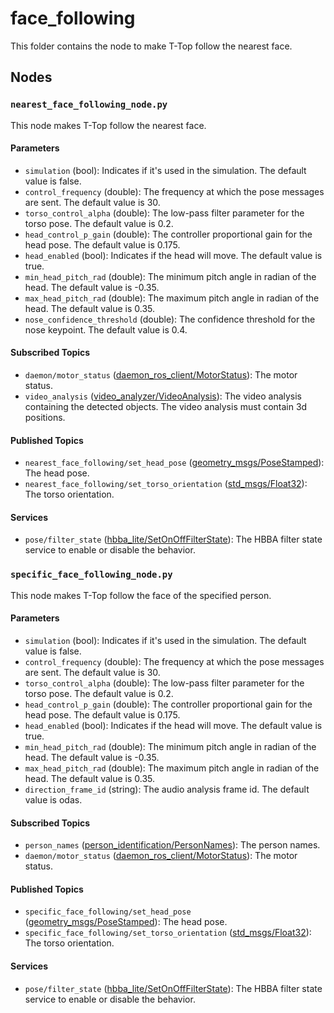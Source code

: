 # face_following

This folder contains the node to make T-Top follow the nearest face.

## Nodes

### `nearest_face_following_node.py`

This node makes T-Top follow the nearest face.

#### Parameters

- `simulation` (bool): Indicates if it's used in the simulation. The default value is false.
- `control_frequency` (double): The frequency at which the pose messages are sent. The default value is 30.
- `torso_control_alpha` (double): The low-pass filter parameter for the torso pose. The default value is 0.2.
- `head_control_p_gain` (double): The controller proportional gain for the head pose. The default value is 0.175.
- `head_enabled` (bool): Indicates if the head will move. The default value is true.
- `min_head_pitch_rad` (double): The minimum pitch angle in radian of the head. The default value is -0.35.
- `max_head_pitch_rad` (double): The maximum pitch angle in radian of the head. The default value is 0.35.
- `nose_confidence_threshold` (double): The confidence threshold for the nose keypoint. The default value is 0.4.

#### Subscribed Topics

- `daemon/motor_status` ([daemon_ros_client/MotorStatus](../../daemon_ros_client/msg/MotorStatus.msg)): The motor status.
- `video_analysis` ([video_analyzer/VideoAnalysis](../../perceptions/video_analyzer/msg/VideoAnalysis.msg)): The video
  analysis containing the detected objects. The video analysis must contain 3d positions.

#### Published Topics

- `nearest_face_following/set_head_pose` ([geometry_msgs/PoseStamped](http://docs.ros.org/en/noetic/api/geometry_msgs/html/msg/PoseStamped.html)):
  The head pose.
- `nearest_face_following/set_torso_orientation` ([std_msgs/Float32](http://docs.ros.org/en/noetic/api/std_msgs/html/msg/Float32.html)):
  The torso orientation.

#### Services

- `pose/filter_state` ([hbba_lite/SetOnOffFilterState](../../hbba_lite/srv/SetOnOffFilterState.srv)): The HBBA filter
  state service to enable or disable the behavior.


### `specific_face_following_node.py`

This node makes T-Top follow the face of the specified person.

#### Parameters

- `simulation` (bool): Indicates if it's used in the simulation. The default value is false.
- `control_frequency` (double): The frequency at which the pose messages are sent. The default value is 30.
- `torso_control_alpha` (double): The low-pass filter parameter for the torso pose. The default value is 0.2.
- `head_control_p_gain` (double): The controller proportional gain for the head pose. The default value is 0.175.
- `head_enabled` (bool): Indicates if the head will move. The default value is true.
- `min_head_pitch_rad` (double): The minimum pitch angle in radian of the head. The default value is -0.35.
- `max_head_pitch_rad` (double): The maximum pitch angle in radian of the head. The default value is 0.35.
- `direction_frame_id` (string): The audio analysis frame id. The default value is odas.

#### Subscribed Topics

- `person_names` ([person_identification/PersonNames](../../perceptions/person_identification/msg/PersonNames.msg)):
  The person names.
- `daemon/motor_status` ([daemon_ros_client/MotorStatus](../../daemon_ros_client/msg/MotorStatus.msg)): The motor status.

#### Published Topics

- `specific_face_following/set_head_pose` ([geometry_msgs/PoseStamped](http://docs.ros.org/en/noetic/api/geometry_msgs/html/msg/PoseStamped.html)):
  The head pose.
- `specific_face_following/set_torso_orientation` ([std_msgs/Float32](http://docs.ros.org/en/noetic/api/std_msgs/html/msg/Float32.html)):
  The torso orientation.

#### Services

- `pose/filter_state` ([hbba_lite/SetOnOffFilterState](../../hbba_lite/srv/SetOnOffFilterState.srv)): The HBBA filter
  state service to enable or disable the behavior.
